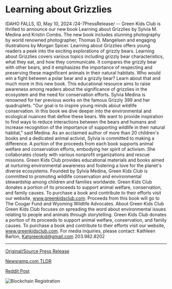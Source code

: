 # Learning about Grizzlies

IDAHO FALLS, ID, May 10, 2024 /24-7PressRelease/ -- Green Kids Club is thrilled to announce our new book Learning about Grizzlies by Sylvia M. Medina and Kristin Combs. The new book includes stunning photography by world renowned photographer, Thomas D. Mangelsen and engaging illustrations by Morgan Spicer. Learning about Grizzlies offers young readers a peek into the exciting explorations of grizzly bears.  Learning about Grizzlies covers various topics including grizzly bear characteristics, what they eat, and how they communicate. It compares the grizzly bear with other bears, and it emphasizes the importance of respecting and preserving these magnificent animals in their natural habitats. Who would win a fight between a polar bear and a grizzly bear? Learn about that and much more in this new book. This educational resource aims to raise awareness among readers about the significance of grizzlies in the ecosystem and the need for conservation efforts.  Sylvia Medina is renowned for her previous works on the famous Grizzly 399 and her quadruplets. "Our goal is to inspire young minds about wildlife conservation. In this book we dive deeper into the environmental and ecological nuances that define these bears. We want to provide inspiration to find ways to reduce interactions between the bears and humans and increase recognition of the importance of supporting wildlife in their natural habitat," said Medina. As an acclaimed author of more than 20 children's books and a dedicated animal activist, Sylvia is committed to making a difference. A portion of the proceeds from each book supports animal welfare and conservation efforts, embodying her spirit of activism. She collaborates closely with various nonprofit organizations and rescue missions.  Green Kids Club provides educational materials and books aimed at nurturing environmental awareness and fostering a love for the planet's diverse ecosystems. Founded by Sylvia Medina, Green Kids Club is committed to promoting wildlife conservation and environmental stewardship among children and families worldwide.  Green Kids Club donates a portion of its proceeds to support animal welfare, conservation, and family causes. To purchase a book and contribute to their efforts visit our website, www.greenkidsclub.com. Proceeds from this book will go to The Cougar Fund and Wyoming Wildlife Advocates.  About Green Kids Club Green Kids Club focuses on spreading the word about environmental issues relating to people and animals through storytelling. Green Kids Club donates a portion of its proceeds to support animal welfare, conservation, and family causes. To purchase a book and contribute to their efforts visit our website, www.greenkidsclub.com.  For media inquiries, please contact: Kathleen Barton, Katgreenkid@gmail.com 203.982.8202 

---

[Original/Source Press Release](https://newlive.24-7pressrelease.com/press-release/510784/learning-about-grizzlies)
                    

[Newsramp.com TLDR](https://newsramp.com/curated-news/new-book-learning-about-grizzlies-released-by-green-kids-club/ebc5bbbcd5fa8583a08f17fec29b542f) 

 



[Reddit Post](https://www.reddit.com/r/Lifestyle_Culture/comments/1cpq940/new_book_learning_about_grizzlies_released_by/) 



![Blockchain Registration](https://cdn.newsramp.app/24-7PressRelease/qrcode/245/11/kissHa7P.webp)